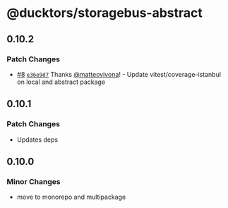# @ducktors/storagebus-abstract

## 0.10.2

### Patch Changes

- [#8](https://github.com/ducktors/storagebus/pull/8) [`e36e9d7`](https://github.com/ducktors/storagebus/commit/e36e9d74183b5a1c3fc9920236854abfc6006c45) Thanks [@matteovivona](https://github.com/matteovivona)! - Update vitest/coverage-istanbul on local and abstract package

## 0.10.1

### Patch Changes

- Updates deps

## 0.10.0

### Minor Changes

- move to monorepo and multipackage
